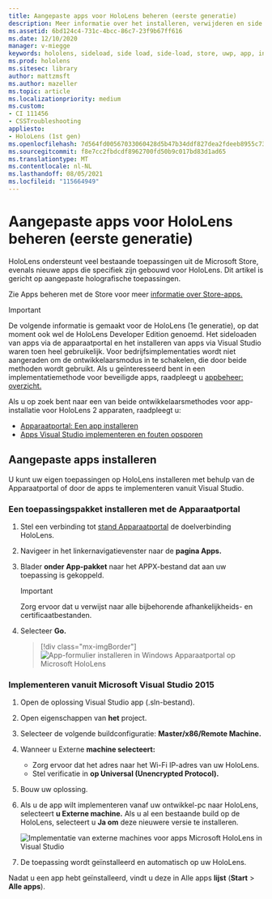 ```yaml
---
title: Aangepaste apps voor HoloLens beheren (eerste generatie)
description: Meer informatie over het installeren, verwijderen en side loaden van aangepaste holographic-apps op HoloLens apparaten met behulp van de Apparaatportal en Visual Studio.
ms.assetid: 6bd124c4-731c-4bcc-86c7-23f9b67ff616
ms.date: 12/10/2020
manager: v-miegge
keywords: hololens, sideload, side load, side-load, store, uwp, app, install
ms.prod: hololens
ms.sitesec: library
author: mattzmsft
ms.author: mazeller
ms.topic: article
ms.localizationpriority: medium
ms.custom:
- CI 111456
- CSSTroubleshooting
appliesto:
- HoloLens (1st gen)
ms.openlocfilehash: 7d564fd00567033060428d5b47b34ddf827dea2fdeeb8955c73bc22e4ba87164
ms.sourcegitcommit: f8e7cc2fbdcdf8962700fd50b9c017bd83d1ad65
ms.translationtype: MT
ms.contentlocale: nl-NL
ms.lasthandoff: 08/05/2021
ms.locfileid: "115664949"
---
```

# <a name="manage-custom-apps-for-hololens-1st-gen"></a>Aangepaste apps voor HoloLens beheren (eerste generatie)

HoloLens ondersteunt veel bestaande toepassingen uit de Microsoft Store, evenals nieuwe apps die specifiek zijn gebouwd voor HoloLens. Dit artikel is gericht op aangepaste holografische toepassingen.  

Zie Apps beheren met de Store voor meer [informatie over Store-apps.](holographic-store-apps.md)

> [!IMPORTANT]
> De volgende informatie is gemaakt voor de HoloLens (1e generatie), op dat moment ook wel de HoloLens Developer Edition genoemd. Het sideloaden van apps via de apparaatportal en het installeren van apps via Visual Studio waren toen heel gebruikelijk. Voor bedrijfsimplementaties wordt niet aangeraden om de ontwikkelaarsmodus in te schakelen, die door beide methoden wordt gebruikt. Als u geïnteresseerd bent in een implementatiemethode voor beveiligde apps, raadpleegt u [appbeheer: overzicht.](app-deploy-overview.md)
>
> Als u op zoek bent naar een van beide ontwikkelaarsmethodes voor app-installatie voor HoloLens 2 apparaten, raadpleegt u:
>
> - [Apparaatportal: Een app installeren](/windows/mixed-reality/develop/platform-capabilities-and-apis/using-the-windows-device-portal#installing-an-app)
> - [Apps Visual Studio implementeren en fouten opsporen](/windows/mixed-reality/develop/platform-capabilities-and-apis/using-visual-studio)

## <a name="install-custom-apps"></a>Aangepaste apps installeren

U kunt uw eigen toepassingen op HoloLens installeren met behulp van de Apparaatportal of door de apps te implementeren vanuit Visual Studio.

### <a name="installing-an-application-package-with-the-device-portal"></a>Een toepassingspakket installeren met de Apparaatportal

1. Stel een verbinding tot [stand Apparaatportal](/windows/mixed-reality/using-the-windows-device-portal) de doelverbinding HoloLens.

1. Navigeer in het linkernavigatievenster naar de **pagina Apps.**

1. Blader **onder App-pakket** naar het APPX-bestand dat aan uw toepassing is gekoppeld.

   > [!IMPORTANT]
   > Zorg ervoor dat u verwijst naar alle bijbehorende afhankelijkheids- en certificaatbestanden.

1. Selecteer **Go.**

   > [!div class="mx-imgBorder"]
   > ![App-formulier installeren in Windows Apparaatportal op Microsoft HoloLens](images/deviceportal-appmanager.jpg)

### <a name="deploying-from-microsoft-visual-studio-2015"></a>Implementeren vanuit Microsoft Visual Studio 2015

1. Open de oplossing Visual Studio app (.sln-bestand).

1. Open eigenschappen van **het** project.

1. Selecteer de volgende buildconfiguratie: **Master/x86/Remote Machine.**

1. Wanneer u Externe **machine selecteert:**
   - Zorg ervoor dat het adres naar het Wi-Fi IP-adres van uw HoloLens.
   - Stel verificatie in **op Universal (Unencrypted Protocol).**
   
1. Bouw uw oplossing.

1. Als u de app wilt implementeren vanaf uw ontwikkel-pc naar HoloLens, selecteert **u Externe machine.** Als u al een bestaande build op de HoloLens, selecteert u **Ja om** deze nieuwere versie te installeren.  

   ![Implementatie van externe machines voor apps Microsoft HoloLens in Visual Studio](images/vs2015-remotedeployment.jpg)  
   
1. De toepassing wordt geïnstalleerd en automatisch op uw HoloLens.

Nadat u een app hebt geïnstalleerd, vindt u deze in Alle apps **lijst** (**Start**  >  **Alle apps**).
